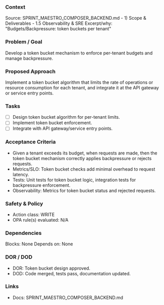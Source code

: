 ### Context
Source: SPRINT_MAESTRO_COMPOSER_BACKEND.md - 1) Scope & Deliverables - 1.5 Observability & SRE
Excerpt/why: "Budgets/Backpressure: token buckets per tenant"

### Problem / Goal
Develop a token bucket mechanism to enforce per-tenant budgets and manage backpressure.

### Proposed Approach
Implement a token bucket algorithm that limits the rate of operations or resource consumption for each tenant, and integrate it at the API gateway or service entry points.

### Tasks
- [ ] Design token bucket algorithm for per-tenant limits.
- [ ] Implement token bucket enforcement.
- [ ] Integrate with API gateway/service entry points.

### Acceptance Criteria
- Given a tenant exceeds its budget, when requests are made, then the token bucket mechanism correctly applies backpressure or rejects requests.
- Metrics/SLO: Token bucket checks add minimal overhead to request latency.
- Tests: Unit tests for token bucket logic, integration tests for backpressure enforcement.
- Observability: Metrics for token bucket status and rejected requests.

### Safety & Policy
- Action class: WRITE
- OPA rule(s) evaluated: N/A

### Dependencies
Blocks: None
Depends on: None

### DOR / DOD
- DOR: Token bucket design approved.
- DOD: Code merged, tests pass, documentation updated.

### Links
- Docs: SPRINT_MAESTRO_COMPOSER_BACKEND.md
